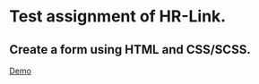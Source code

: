 # Test assignment of HR-Link.
## Create a form using HTML and CSS/SCSS.
[Demo](https://rtinit.github.io/HR-link-form/index.html)
